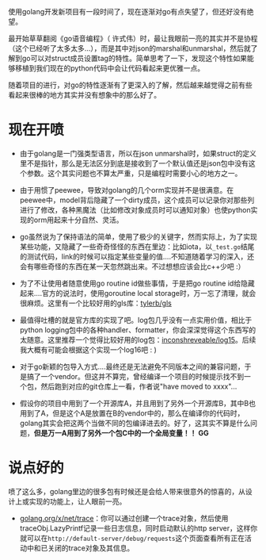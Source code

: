 使用golang开发新项目有一段时间了，现在逐渐对go有点失望了，但还好没有绝望。

最开始草草翻阅《go语音编程》（ 许式伟）时，最让我眼前一亮的其实并不是协程（这个已经听了太多太多...），而是其中对json的marshal和unmarshal，然后就了解到go可以对struct成员设置tag的特性。简单思考了一下，发现这个特性如果能够移植到我们现在的python代码中会让代码看起来更优雅一点。

随着项目的进行，对go的特性逐渐有了更深入的了解，然后越来越觉得之前有些看起来很棒的地方其实并没有想象中的那么好了。

# 现在开喷

* 由于golang是一门强类型语言，所以在json unmarshal时，如果struct的定义里不是指针，那么是无法区分到底是接收到了一个默认值还是json包中没有这个参数。这个其实问题也不算太严重，只是编程时需要小心的地方之一。

* 由于用惯了peewee，导致对golang的几个orm实现并不是很满意。在peewee中，model背后隐藏了一个dirty成员，这个成员可以记录你对那些列进行了修改，各种黑魔法（比如修改对象成员时可以通知对象）也使python实现的orm用起来十分自然、灵活。

* go虽然说为了保持语法的简单，使用了极少的关键字，然而实际上，为了实现某些功能，又隐藏了一些奇奇怪怪的东西在里边：比如iota，以`_test.go`结尾的测试代码，link的时候可以指定某些变量的值....不知道随着学习的深入，还会有哪些奇怪的东西在某一天忽然跳出来。不过想想应该会比c++少吧 :）

* 为了不让使用者随意使用go routine id做些事情，于是把go routine id给隐藏起来....官方的说法时，使用goroutine local storage时，万一忘了清理，就会很麻烦。这里有一个比较好用的gls库：[tylerb/gls](https://github.com/tylerb/gls)

* 最值得吐槽的就是官方库的实现了吧。log包几乎没有一点实用价值，相比于python logging包中的各种handler、formatter，你会深深觉得这个东西写的太随意。这里推荐一个觉得比较好用的log包：[inconshreveable/log15](https://github.com/inconshreveable/log15)。后续我大概有可能会根据这个实现一个log16吧 : )

* 对于go新颖的包导入方式....最终还是无法避免不同版本之间的兼容问题，于是搞了一个vendor。但这并不算完，曾经编译一个项目的时候提示找不到一个包，然后跑到对应的git仓库上一看，作者说"have moved to xxxx"... 

* 假设你的项目中用到了一个开源库A，并且用到了另外一个开源库B，其中B也用到了A，但是这个A是放置在B的vendor中的，那么在编译你的代码时，golang其实会把这两个当做不同的包编译进去的。好了，这其实不算是什么问题，**但是万一A用到了另外一个包C中的一个全局变量！！ GG**

# 说点好的

喷了这么多，golang里边的很多包有时候还是会给人带来很意外的惊喜的，从设计上或实现的功能上，让人眼前一亮。

* [golang.org/x/net/trace](https://godoc.org/golang.org/x/net/trace)：你可以通过创建一个trace对象，然后使用traceObj.LazyPrintf记录一些日志信息，同时启动默认的http server，这样你就可以在`http://default-server/debug/requests`这个页面查看所有正在活动中和已关闭的trace对象及其信息。

